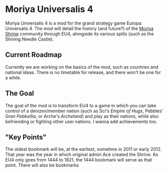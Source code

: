 # Moriya Universalis 4
Moriya Universalis 4 is a mod for the grand strategy game Europa Universalis 4. The mod will detail the history (and future?) of the [Moriya Shrine](https://www.moriyashrine.org) community through EU4, alongside its various splits (such as the Shining Needle Castle).

## Current Roadmap
Currently we are working on the basics of the mod, such as countries and national ideas. There is no timetable for release, and there won't be one for a while.

## The Goal
The goal of the mod is to transform EU4 to a game in which you can take control of a denizen/member nation (such as Sci's *Empire of Hugs*, Pebbles' *Gran Pebbellia*, or Arche's *Archeland*) and play as their nations, while also befriending or fighting other user nations. I wanna add achievements too.

## "Key Points"
The oldest bookmark will be, at the earliest, sometime in 2011 or early 2012. That year was the year in which original admin Ace created the Shrine. As EU4 only goes from 1444 to 1821, the 1444 bookmark will serve as that point. There will also be bookmarks 
